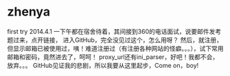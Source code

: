 zhenya
======

first try
2014.4.1
一下午都在宿舍待着，其间接到360的电话面试，说要邮件发考题过来，点开链接，
进入GitHub，完全没见过这个，怎么用呀？
然后，就注册，但显示邮箱已被使用过，咦！难道注册过（有注册各种网站的怪癖。。。），试下常用邮箱和密码，竟然进去了，呵呵！
proxy_url还有ini_parser，好吧！我都不会，放弃。。。
GitHub见证我的悲剧，所以我要从这里起步，Come on，boy!
